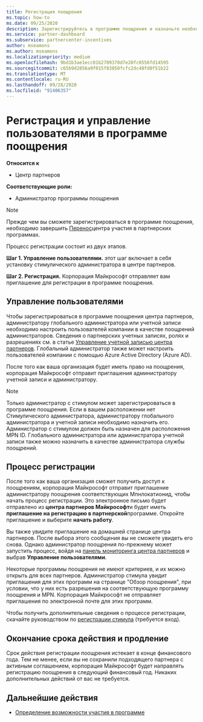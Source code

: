 ```yaml
---
title: Регистрация поощрения
ms.topic: how-to
ms.date: 09/25/2020
description: Зарегистрируйтесь в программе поощрения и назначьте необходимые роли для управления пользователями.
ms.service: partner-dashboard
ms.subservice: partnercenter-incentives
author: mseamons
ms.author: mseamons
ms.localizationpriority: medium
ms.openlocfilehash: 9bd1b3ae1ecc01b2709370d7e20fc0556fd14595
ms.sourcegitcommit: c65b9d2856a9f015f83850fcfc2dc40fd0f51b22
ms.translationtype: MT
ms.contentlocale: ru-RU
ms.lasthandoff: 09/28/2020
ms.locfileid: "91406357"
---
```

# <a name="enrollment-and-user-management-in-the-incentives-program"></a>Регистрация и управление пользователями в программе поощрения

**Относится к**

- Центр партнеров

**Соответствующие роли:**

- Администратор программы поощрения

>[!NOTE]
>Прежде чем вы сможете зарегистрироваться в программе поощрения, необходимо завершить [Перенос](prepare-pmc-pc-migration.md)центра участия в партнерских программах.

Процесс регистрации состоит из двух этапов.

**Шаг 1. Управление пользователями.** этот шаг включает в себя установку стимулического администратора в центре партнеров.

**Шаг 2. Регистрация.** Корпорация Майкрософт отправляет вам приглашение для регистрации в программе поощрения.

## <a name="user-management"></a>Управление пользователями

Чтобы зарегистрироваться в программе поощрения центра партнеров, администратору глобального администратора или учетной записи необходимо настроить пользователей компании в качестве поощрений администраторов. Сведения о партнерских учетных записях, ролях и разрешениях см. в статье [Управление учетной записью центра партнеров](partner-center-account-setup.md). Глобальный администратор также может настроить пользователей компании с помощью Azure Active Directory (Azure AD).

После того как ваша организация будет иметь право на поощрения, корпорация Майкрософт отправит приглашения администратору учетной записи и администратору.

>[!NOTE]
>Только администратор с стимулом может зарегистрироваться в программе поощрения. Если в вашем расположении нет Стимулического администратора, администратору глобального администратора и учетной записи необходимо назначить его. Администратор с стимулом должен быть назначен для расположения MPN ID. Глобального администратора или администратора учетной записи также можно назначить в качестве администратора службы поощрений.

## <a name="enrollment-process"></a>Процесс регистрации

После того как ваша организация сможет получить доступ к поощрениям, корпорация Майкрософт отправит приглашение администратору поощрения соответствующих Мпнлокатионид, чтобы начать процесс регистрации. Это электронное письмо будет отправлено из **центра партнеров Майкрософт**и будет иметь **приглашение на регистрацию в партнерской**программе. Откройте приглашение и выберите **начать работу**.

Вы также увидите приглашение на домашней странице центра партнеров. После выбора этого сообщения вы не сможете увидеть его снова. Однако администратор поощрения по-прежнему может запустить процесс, войдя на [панель мониторинга центра партнеров](https://partner.microsoft.com/dashboard/) и выбрав **Управление пользователями**.

Некоторые программы поощрения не имеют критериев, и их можно открыть для всех партнеров. Администратор стимула увидит приглашения для этих программ на странице "Обзор поощрения", при условии, что у них есть разрешения на соответствующую программу поощрения и MPN. Корпорация Майкрософт не отправляет приглашения по электронной почте для этих программ.

Чтобы получить дополнительные сведения о процессе регистрации, скачайте руководством по [регистрации стимула](https://partner.microsoft.com/resources/detail/partner-center-incentives-enrollment-pdf) (требуется вход).

## <a name="expiration-and-renewal"></a>Окончание срока действия и продление

Срок действия регистрации поощрения истекает в конце финансового года. Тем не менее, если вы не сохранили подходящего партнера с активным соглашением, корпорация Майкрософт будет направлять регистрацию поощрения в следующий финансовый год. Никаких дополнительных действий от вас не требуется.

## <a name="next-steps"></a>Дальнейшие действия

- [Определение возможности участия в программе](incentives-determined-your-program-eligibility.md)
